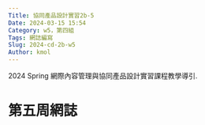 ```yaml
---
Title: 協同產品設計實習2b-5
Date: 2024-03-15 15:54
Category: w5，第四組
Tags: 網誌編寫
Slug: 2024-cd-2b-w5
Author: kmol
---
```


2024 Spring 網際內容管理與協同產品設計實習課程教學導引.

<!-- PELICAN_END_SUMMARY -->
# 第五周網誌

